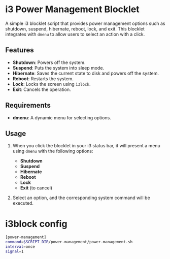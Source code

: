 # i3 Power Management Blocklet

A simple i3 blocklet script that provides power management options such as shutdown, suspend, hibernate, reboot, lock, and exit. This blocklet integrates with `dmenu` to allow users to select an action with a click.

## Features

- **Shutdown**: Powers off the system.
- **Suspend**: Puts the system into sleep mode.
- **Hibernate**: Saves the current state to disk and powers off the system.
- **Reboot**: Restarts the system.
- **Lock**: Locks the screen using `i3lock`.
- **Exit**: Cancels the operation.

## Requirements

- **dmenu**: A dynamic menu for selecting options.

## Usage

1. When you click the blocklet in your i3 status bar, it will present a menu using `dmenu` with the following options:

   - **Shutdown**
   - **Suspend**
   - **Hibernate**
   - **Reboot**
   - **Lock**
   - **Exit** (to cancel)

2. Select an option, and the corresponding system command will be executed.

# i3block config

```bash
[power-management]
command=$SCRIPT_DIR/power-management/power-management.sh
interval=once
signal=1

```
